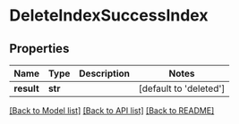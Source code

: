 # DeleteIndexSuccessIndex

## Properties
Name | Type | Description | Notes
------------ | ------------- | ------------- | -------------
**result** | **str** |  | [default to 'deleted']

[[Back to Model list]](../README.md#documentation-for-models) [[Back to API list]](../README.md#documentation-for-api-endpoints) [[Back to README]](../README.md)


